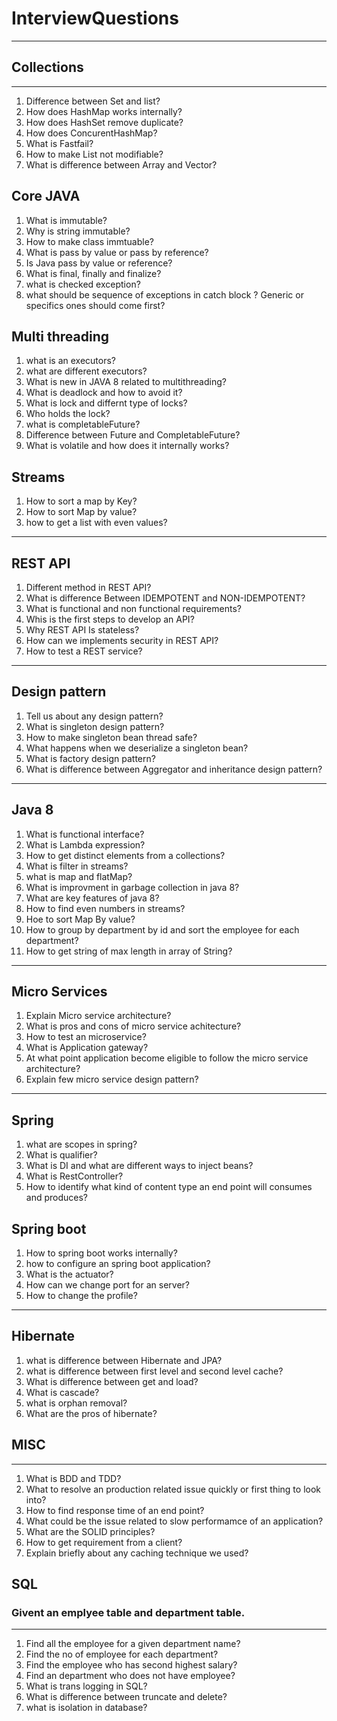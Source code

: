 # InterviewQuestions
***
## Collections
---
1. Difference between Set and list?
2. How does HashMap works internally?
3. How does HashSet remove duplicate?
4. How does ConcurentHashMap?
5. What is Fastfail?
6. How to make List not modifiable?
7. What is difference between Array and Vector?

## Core JAVA
1. What is immutable?
2. Why is string immutable?
3. How to make class immtuable?
4. What is pass by value or pass by reference?
5. Is Java pass by value or reference?
6. What is final, finally and finalize?
7. what is checked exception?
8. what should be sequence of exceptions in catch block ? Generic or specifics ones should come first?

## Multi threading
1. what is an executors?
2. what are different executors?
3. What is new in JAVA 8 related to multithreading?
4. What is deadlock and how to avoid it?
5. What is lock and differnt type of locks?
6. Who holds the lock?
7. what is completableFuture?
8. Difference between Future and CompletableFuture?
9. What is volatile and how does it internally works?

## Streams
1. How to sort a map by Key?
2. How to sort Map by value?
3. how to get a list with even values?

---
## REST API
1. Different method in REST API?
2. What is difference Between IDEMPOTENT and NON-IDEMPOTENT?
3. What is functional and non functional requirements?
4. Whis is the first steps to develop an API?
5. Why REST API Is stateless?
6. How can we implements security in REST API?
7. How to test a REST service?
---
## Design pattern
1. Tell us about any design pattern?
2. What is singleton design pattern?
3. How to make singleton bean thread safe?
4. What happens when we deserialize a singleton bean?
5. What is factory design pattern?
6. What is difference between Aggregator and inheritance design pattern?
---
## Java 8
1. What is functional interface?
2. What is Lambda expression?
3. How to get distinct elements from a collections?
4. What is filter in streams?
5. what is map and flatMap?
6. What is improvment in garbage collection in java 8?
7. What are key features of java 8?
8. How to find even numbers in streams?
9. Hoe to sort Map By value?
10. How to group by department by id and sort the employee for each department?
11. How to get string of max length in array of String?
---
## Micro Services
1. Explain Micro service architecture?
2. What is pros and cons of micro service achitecture?
3. How to test an microservice?
4. What is Application gateway?
5. At what point application become eligible to follow the micro service architecture?
6. Explain few micro service design pattern?
---
## Spring
1. what are scopes in spring?
2. What is qualifier?
3. What is DI and what are different ways to inject beans?
4. What is RestController?
5. How to identify what kind of content type an end point will consumes and produces?

## Spring boot
1. How to spring boot works internally?
2. how to configure an spring boot application?
3. What is the actuator?
4. How can we change port for an server?
5. How to change the profile?
---
## Hibernate
1. what is difference between Hibernate and JPA?
2. what is difference between first level and second level cache?
3. What is difference between get and load?
4. What is cascade?
5. what is orphan removal?
6. What are the pros of hibernate?

## MISC
---
1. What is BDD and TDD?
2. What to resolve an production related issue quickly or first thing to look into?
3. How to find response time of an end point?
4. What could be the issue related to slow performamce of an application?
5. What are the SOLID principles?
6. How to get requirement from a client?
7. Explain briefly about any caching technique we used?

## SQL 
### Givent an emplyee table and department table.
---
1. Find all the employee for a given department name?
2. Find the no of employee for each department?
3. Find the employee who has second highest salary?
4. Find an department who does not have employee?
5. What is trans logging in SQL?
6. What is difference between truncate and delete?
7. what is isolation in database?





